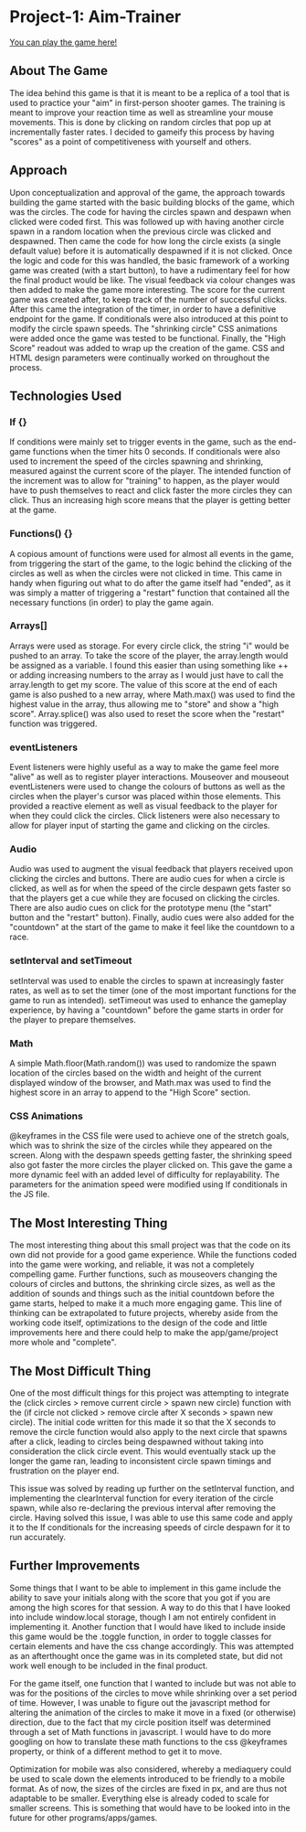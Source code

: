 # Project-1: Aim-Trainer

[You can play the game here!](https://ansars-aimtrainer.netlify.app/)

## About The Game
The idea behind this game is that it is meant to be a replica of a tool that is used to practice your "aim" in first-person shooter games. The training is meant to improve your reaction time as well as streamline your mouse movements. This is done by clicking on random circles that pop up at incrementally faster rates. I decided to gameify this process by having "scores" as a point of competitiveness with yourself and others. 

## Approach
Upon conceptualization and approval of the game, the approach towards building the game started with the basic building blocks of the game, which was the circles. The code for having the circles spawn and despawn when clicked were coded first. This was followed up with having another circle spawn in a random location when the previous circle was clicked and despawned. Then came the code for how long the circle exists (a single default value) before it is automatically despawned if it is not clicked. Once the logic and code for this was handled, the basic framework of a working game was created (with a start button), to have a rudimentary feel for how the final product would be like. The visual feedback via colour changes was then added to make the game more interesting. The score for the current game was created after, to keep track of the number of successful clicks. After this came the integration of the timer, in order to have a definitive endpoint for the game. If conditionals were also introduced at this point to modify the circle spawn speeds. The "shrinking circle" CSS animations were added once the game was tested to be functional. Finally, the "High Score" readout was added to wrap up the creation of the game. CSS and HTML design parameters were continually worked on throughout the process. 

## Technologies Used

### If {}
If conditions were mainly set to trigger events in the game, such as the end-game functions when the timer hits 0 seconds. If conditionals were also used to increment the speed of the circles spawning and shrinking, measured against the current score of the player. The intended function of the increment was to allow for "training" to happen, as the player would have to push themselves to react and click faster the more circles they can click. Thus an increasing high score means that the player is getting better at the game. 

### Functions() {}
A copious amount of functions were used for almost all events in the game, from triggering the start of the game, to the logic behind the clicking of the circles as well as when the circles were not clicked in time. This came in handy when figuring out what to do after the game itself had "ended", as it was simply a matter of triggering a "restart" function that contained all the necessary functions (in order) to play the game again.

### Arrays[]
Arrays were used as storage. For every circle click, the string "i" would be pushed to an array. To take the score of the player, the array.length would be assigned as a variable. I found this easier than using something like ++ or adding increasing numbers to the array as I would just have to call the array.length to get my score. The value of this score at the end of each game is also pushed to a new array, where Math.max() was used to find the highest value in the array, thus allowing me to "store" and show a "high score". Array.splice() was also used to reset the score when the "restart" function was triggered. 

### eventListeners
Event listeners were highly useful as a way to make the game feel more "alive" as well as to register player interactions. Mouseover and mouseout eventListeners were used to change the colours of buttons as well as the circles when the player's cursor was placed within those elements. This provided a reactive element as well as visual feedback to the player for when they could click the circles. Click listeners were also necessary to allow for player input of starting the game and clicking on the circles.

### Audio
Audio was used to augment the visual feedback that players received upon clicking the circles and buttons. There are audio cues for when a circle is clicked, as well as for when the speed of the circle despawn gets faster so that the players get a cue while they are focused on clicking the circles. There are also audio cues on click for the prototype menu (the "start" button and the "restart" button). Finally, audio cues were also added for the "countdown" at the start of the game to make it feel like the countdown to a race. 

### setInterval and setTimeout
setInterval was used to enable the circles to spawn at increasingly faster rates, as well as to set the timer (one of the most important functions for the game to run as intended). setTimeout was used to enhance the gameplay experience, by having a "countdown" before the game starts in order for the player to prepare themselves. 

### Math
A simple Math.floor(Math.random()) was used to randomize the spawn location of the circles based on the width and height of the current displayed window of the browser, and Math.max was used to find the highest score in an array to append to the "High Score" section. 

### CSS Animations
@keyframes in the CSS file were used to achieve one of the stretch goals, which was to shrink the size of the circles while they appeared on the screen. Along with the despawn speeds getting faster, the shrinking speed also got faster the more circles the player clicked on. This gave the game a more dynamic feel with an added level of difficulty for replayability. The parameters for the animation speed were modified using If conditionals in the JS file. 

## The Most Interesting Thing
The most interesting thing about this small project was that the code on its own did not provide for a good game experience. While the functions coded into the game were working, and reliable, it was not a completely compelling game. Further functions, such as mouseovers changing the colours of circles and buttons, the shrinking circle sizes, as well as the addition of sounds and things such as the initial countdown before the game starts, helped to make it a much more engaging game. This line of thinking can be extrapolated to future projects, whereby aside from the working code itself, optimizations to the design of the code and little improvements here and there could help to make the app/game/project more whole and "complete". 

## The Most Difficult Thing 
One of the most difficult things for this project was attempting to integrate the (click circles > remove current circle > spawn new circle) function with the (if circle not clicked > remove circle after X seconds > spawn new circle). The initial code written for this made it so that the X seconds to remove the circle function would also apply to the next circle that spawns after a click, leading to circles being despawned without taking into consideration the click circle event. This would eventually stack up the longer the game ran, leading to inconsistent circle spawn timings and frustration on the player end.

This issue was solved by reading up further on the setInterval function, and implementing the clearInterval function for every iteration of the circle spawn, while also re-declaring the previous interval after removing the circle. Having solved this issue, I was able to use this same code and apply it to the If conditionals for the increasing speeds of circle despawn for it to run accurately. 

## Further Improvements
Some things that I want to be able to implement in this game include the ability to save your initials along with the score that you got if you are among the high scores for that session. A way to do this that I have looked into include window.local storage, though I am not entirely confident in implementing it. Another function that I would have liked to include inside this game would be the .toggle function, in order to toggle classes for certain elements and have the css change accordingly. This was attempted as an afterthought once the game was in its completed state, but did not work well enough to be included in the final product.

For the game itself, one function that I wanted to include but was not able to was for the positions of the circles to move while shrinking over a set period of time. However, I was unable to figure out the javascript method for altering the animation of the circles to make it move in a fixed (or otherwise) direction, due to the fact that my circle position itself was determined through a set of Math functions in javascript. I would have to do more googling on how to translate these math functions to the css @keyframes property, or think of a different method to get it to move.

Optimization for mobile was also considered, whereby a mediaquery could be used to scale down the elements introduced to be friendly to a mobile format. As of now, the sizes of the circles are fixed in px, and are thus not adaptable to be smaller. Everything else is already coded to scale for smaller screens. This is something that would have to be looked into in the future for other programs/apps/games. 